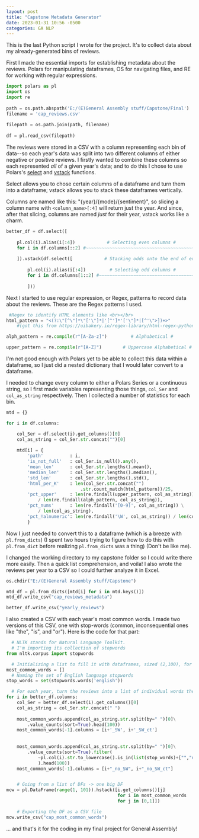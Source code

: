 ```yaml
---
layout: post
title: "Capstone Metadata Generator"
date: 2023-01-31 10:56 -0500
categories: GA NLP
---
```


This is the last Python script I wrote for the project. It's to collect data about my already-generated bins of reviews.

First I made the essential imports for establishing metadata about the reviews. Polars for manipulating dataframes, OS for navigating files, and RE for working with regular expressions.

```Python
import polars as pl
import os
import re
  
path = os.path.abspath('E:/(E)General Assembly stuff/Capstone/Final')
filename = 'cap_reviews.csv'
  
filepath = os.path.join(path, filename)
  
df = pl.read_csv(filepath)
```

The reviews were stored in a CSV with a column representing each bin of data--so each year's data was split into two different columns of either negative or positive reviews. I firstly wanted to combine these columns so each represented *all* of a given year's data; and to do this I chose to use Polars's [select](https://pola-rs.github.io/polars/py-polars/html/reference/dataframe/api/polars.DataFrame.select.html#polars.DataFrame.select) and [vstack](https://pola-rs.github.io/polars/py-polars/html/reference/dataframe/api/polars.DataFrame.vstack.html#polars.DataFrame.vstack) functions.

Select allows you to chose certain columns of a dataframe and turn them into a dataframe; vstack allows you to stack these dataframes vertically. 

Columns are named like this: "{year}/{mode}/{sentiment}", so slicing a column name with `<column_name>[:4]` will return just the year. And since, after that slicing, columns are named *just* for their year, vstack works like a charm.

```Python
better_df = df.select([
    
    pl.col(i).alias(i[:4])            # Selecting even columns #
    for i in df.columns[::2] #~~~~~~~~~~~~~~~~~~~~~~~~~~~~~~~~~~~~~~~~~~~~~~~~~~~
    
    ]).vstack(df.select([            # Stacking odds onto the end of evens #
        
        pl.col(i).alias(i[:4])         # Selecting odd columns #
        for i in df.columns[1::2] #~~~~~~~~~~~~~~~~~~~~~~~~~~~~~~~~~~~~~~~~~~~~~~
        
        ]))
```

Next I started to use regular expression, or Regex, patterns to record data about the reviews. These are the Regex patterns I used.

```Python
 #Regex to identify HTML elements like <br></br>
html_pattern = "<(?:\"[^\"]*\"['\"]*|'[^']*'['\"]*|[^'\">])+>"
	#(got this from https://uibakery.io/regex-library/html-regex-python)

alph_pattern = re.compile(r"[A-Za-z]")         # Alphabetical #

upper_pattern = re.compile(r"[A-Z]")        # Uppercase Alphabetical #
```

I'm not good enough with Polars yet to be able to collect this data within a dataframe, so I just did a nested dictionary that I would later convert to a dataframe. 

I needed to change every column to either a Polars Series or a continuous string, so I first made variables representing those things, `col_Ser` and `col_as_string` respectively. Then I collected a number of statistics for each bin. 

```Python
mtd = {}

for i in df.columns:

    col_Ser = df.select(i).get_columns()[0]
    col_as_string = col_Ser.str.concat("")[0]
    
    mtd[i] = {
        'path'          : i,
        'is_not_full'   : col_Ser.is_null().any(),
        'mean_len'      : col_Ser.str.lengths().mean(),
        'median_len'    : col_Ser.str.lengths().median(),
        'std_len'       : col_Ser.str.lengths().std(),
        'html_per_K'    : len(col_Ser.str.concat("")
					        .str.count_match(html_pattern))/25,
        'pct_upper'     : len(re.findall(upper_pattern, col_as_string)) \
            / len(re.findall(alph_pattern, col_as_string)),
        'pct_nums'      : len(re.findall('[0-9]', col_as_string)) \
            / len(col_as_string),
        'pct_!alnumeric': len(re.findall('\W', col_as_string)) / len(col_as_string)
        }
```

Now I just needed to convert this to a dataframe (which is a breeze with `pl.from_dicts`) (I spent two hours trying to figure how to do this with `pl.from_dict` before realizing `pl.from_dicts` was a thing) (Don't be like me).

I changed the working directory to my capstone folder so I could write there more easily. Then a quick list comprehension, and voila! I also wrote the reviews per year to a CSV so I could further analyze it in Excel.

```Python
os.chdir("E:/(E)General Assembly stuff/Capstone")

mtd_df = pl.from_dicts([mtd[i] for i in mtd.keys()])
mtd_df.write_csv("cap_reviews_metadata")

better_df.write_csv("yearly_reviews")
```


I also created a CSV with each year's most common words. I made two versions of this CSV, one with stop-words (common, inconsequential ones like "the", "is", and "or"). Here is the code for that part:

```Python
  # NLTK stands for Natural Language Toolkit. 
  # I'm importing its collection of stopwords
from nltk.corpus import stopwords

  # Initializing a list to fill it with dataframes, sized (2,100), for each year
most_common_words = []
  # Naming the set of English language stopwords
stop_words = set(stopwords.words('english'))

  # For each year, turn the reviews into a list of individual words their counts
for i in better_df.columns:
    col_Ser = better_df.select(i).get_columns()[0]
    col_as_string = col_Ser.str.concat(" ")
    
    most_common_words.append(col_as_string.str.split(by=" ")[0]\
        .value_counts(sort=True).head(100))
    most_common_words[-1].columns = [i+'_SW', i+'_SW_ct']
    
    
    most_common_words.append(col_as_string.str.split(by=" ")[0]\
        .value_counts(sort=True).filter(
            ~pl.col(i).str.to_lowercase().is_in(list(stop_words)+["","null"])
            ).head(100))
    most_common_words[-1].columns = [i+"_no_SW", i+"_no_SW_ct"]


    # Going from a list of DFs -> one big DF
mcw = pl.DataFrame(range(1, 101)).hstack([i.get_columns()[j]            
                                          for i in most_common_words
                                          for j in [0,1]])

    # Exporting the DF as a CSV file
mcw.write_csv("cap_most_common_words")
```

... and that's it for the coding in my final project for General Assembly!